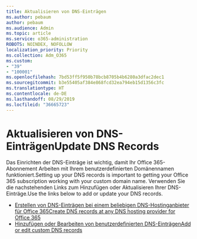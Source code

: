 ```yaml
---
title: Aktualisieren von DNS-Einträgen
ms.author: pebaum
author: pebaum
ms.audience: Admin
ms.topic: article
ms.service: o365-administration
ROBOTS: NOINDEX, NOFOLLOW
localization_priority: Priority
ms.collection: Adm_O365
ms.custom:
- "39"
- "100001"
ms.openlocfilehash: 7bd53ff5f950b78bcb8705b4b6280a3dfac2dec1
ms.sourcegitcommit: b3e55405af384e868fcd32ea794eb15d1356c3fc
ms.translationtype: HT
ms.contentlocale: de-DE
ms.lasthandoff: 08/29/2019
ms.locfileid: "36665723"
---
```

# <a name="update-dns-records"></a><span data-ttu-id="8244d-102">Aktualisieren von DNS-Einträgen</span><span class="sxs-lookup"><span data-stu-id="8244d-102">Update DNS Records</span></span>

<span data-ttu-id="8244d-103">Das Einrichten der DNS-Einträge ist wichtig, damit Ihr Office 365-Abonnement Arbeiten mit Ihrem benutzerdefinierten Domänennamen funktioniert.</span><span class="sxs-lookup"><span data-stu-id="8244d-103">Setting up your DNS records is important to getting your Office 365 subscription working with your custom domain name.</span></span> <span data-ttu-id="8244d-104">Verwenden Sie die nachstehenden Links zum Hinzufügen oder Aktualisieren Ihrer DNS-Einträge.</span><span class="sxs-lookup"><span data-stu-id="8244d-104">Use the links below to add or update your DNS records.</span></span>
  
- [<span data-ttu-id="8244d-105">Erstellen von DNS-Einträgen bei einem beliebigen DNS-Hostinganbieter für Office 365</span><span class="sxs-lookup"><span data-stu-id="8244d-105">Create DNS records at any DNS hosting provider for Office 365</span></span>](https://docs.microsoft.com/office365/admin/get-help-with-domains/create-dns-records-at-any-dns-hosting-provider)  
- [<span data-ttu-id="8244d-106">Hinzufügen oder Bearbeiten von benutzerdefinierten DNS-Einträgen</span><span class="sxs-lookup"><span data-stu-id="8244d-106">Add or edit custom DNS records</span></span>](https://support.office.com/article/AF00A516-DD39-4EDA-AF3E-1EAF686C8DC9)